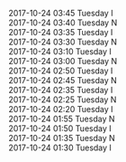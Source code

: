 2017-10-24 03:45 Tuesday  I  
2017-10-24 03:40 Tuesday  N  
2017-10-24 03:35 Tuesday  I  
2017-10-24 03:30 Tuesday  N  
2017-10-24 03:10 Tuesday  I  
2017-10-24 03:00 Tuesday  N  
2017-10-24 02:50 Tuesday  I  
2017-10-24 02:45 Tuesday  N  
2017-10-24 02:35 Tuesday  I  
2017-10-24 02:25 Tuesday  N  
2017-10-24 02:20 Tuesday  I  
2017-10-24 01:55 Tuesday  N  
2017-10-24 01:50 Tuesday  I  
2017-10-24 01:35 Tuesday  N  
2017-10-24 01:30 Tuesday  I  
